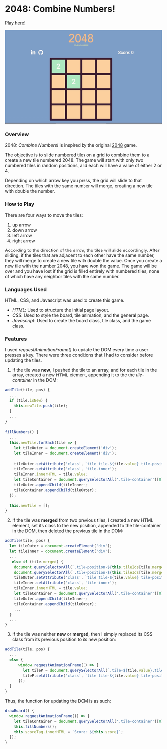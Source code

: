 # 2048: Combine Numbers!

[Play here!](https://apolloskim.github.io/that-game-app/)

![Alt Text](2048-demo.gif)

### **Overview**

2048: *Combine Numbers!* is inspired by the original [2048](https://play2048.co/) game.

The objective is to slide numbered tiles on a grid to combine them to a create a new tile numbered 2048. The game will start with only two numbered tiles in random positions, and each will have a value of either 2 or 4.

Depending on which arrow key you press, the grid will slide to that direction. The tiles with the same number will merge, creating a new tile with double the number.

### **How to Play**

There are four ways to move the tiles:

1. up arrow
2. down arrow
3. left arrow
4. right arrow

According to the direction of the arrow, the tiles will slide accordingly. After sliding, if the tiles that are adjacent to each other have the same number, they will merge to create a new tile with double the value. Once you create a new tile with the number 2048, you have won the game. The game will be over and you have lost if the grid is filled entirely with numbered tiles, none of which have any neighbor tiles with the same number.

### **Languages Used**

HTML, CSS, and Javascript was used to create this game.

* *HTML*: Used to structure the initial page layout.
* *CSS*: Used to style the board, tile animation, and the general page.
* *Javascript*: Used to create the board class, tile class, and the game class.

### **Features**

I used *requestAnimationFrame()* to update the DOM every time a user presses a key. There were three conditions that I had to consider before updating the tiles.

1. If the tile was **new**, I pushed the tile to an array, and for each tile in the array, created a new HTML element, appending it to the the *tile-container* in the DOM:

```Javascript
addTile(tile, pos) {
  ...
  if (tile.isNew) {
    this.newTile.push(tile);
  }
  ...
}

fillNumbers() {
  ...
  this.newTile.forEach(tile => {
    let tileOuter = document.createElement('div');
    let tileInner = document.createElement('div');

    tileOuter.setAttribute('class', `tile tile-${tile.value} tile-position-${tile.pos.x + 1}-${tile.pos.y + 1} new`);
    tileInner.setAttribute('class', 'tile-inner');
    tileInner.innerHTML = tile.value;
    let tileContainer = document.querySelectorAll('.tile-container')[0];
    tileOuter.appendChild(tileInner);
    tileContainer.appendChild(tileOuter);
  });

  this.newTile = [];
}
```

2. If the tile was **merged** from two previous tiles, I created a new HTML element, set its class to the new position, appended to the tile-container in the DOM, then deleted the previous tile in the DOM:

```Javascript
addTile(tile, pos) {
  let tileOuter = document.createElement('div');
  let tileInner = document.createElement('div');
  ...
   else if (tile.merged) {
    document.querySelectorAll(`.tile-position-${this.tileIds[tile.mergedFrom[0]].x + 1}-${this.tileIds[tile.mergedFrom[0]].y + 1}`)[0].remove();
    document.querySelectorAll(`.tile-position-${this.tileIds[tile.mergedFrom[1]].x + 1}-${this.tileIds[tile.mergedFrom[1]].y + 1}`)[0].remove();
    tileOuter.setAttribute('class', `tile tile-${tile.value} tile-position-${tile.pos.x + 1}-${tile.pos.y + 1} merged`);
    tileInner.setAttribute('class', 'tile-inner');
    tileInner.innerHTML = tile.value;
    let tileContainer = document.querySelectorAll('.tile-container')[0];
    tileOuter.appendChild(tileInner);
    tileContainer.appendChild(tileOuter);
    ...
  }
  ...
}
```

3. If the tile was neither **new** or **merged**, then I simply replaced its CSS class from its previous position to its new position:

```Javascript
addTile(tile, pos) {
  ...
  else {
      window.requestAnimationFrame(() => {
        let tileP = document.querySelectorAll(`.tile-${tile.value}.tile-position-${tile.prevPos.x + 1}-${tile.prevPos.y + 1}`)[0];
        tileP.setAttribute('class', `tile tile-${tile.value} tile-position-${tile.pos.x + 1}-${tile.pos.y + 1}`);
      });
  }
}
```

Thus, the function for updating the DOM is as such:

```Javascript
drawBoard() {
  window.requestAnimationFrame(() => {
    let tileContainer = document.querySelectorAll('.tile-container')[0];
    this.fillNumbers();
    this.scoreTag.innerHTML = `Score: ${this.score}`;
  });
}
```
